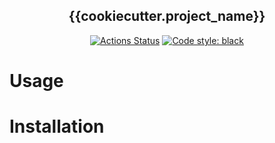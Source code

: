 <h2 align="center"> {{cookiecutter.project_name}}</h2>

<p align="center">
<a href="https://github.com/{{cookiecutter.github_username}}/{{cookiecutter.project_slug}}/actions/workflows/main.yml"><img alt="Actions Status" src="https://github.com/{{cookiecutter.github_username}}/{{cookiecutter.project_slug}}/actions/workflows/main.yml/badge.svg?branch=main"></a>
<a href="https://github.com/psf/black"><img alt="Code style: black" src="https://img.shields.io/badge/code%20style-black-000000.svg"></a>
</p>

Usage
=====

Installation
============
